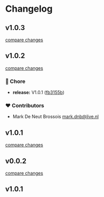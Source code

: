 # Changelog


## v1.0.3

[compare changes](https://github.com/mbrossois/nuxt-mocking-module/compare/v1.0.2...v1.0.3)

## v1.0.2

[compare changes](https://github.com/mbrossois/nuxt-mocking-module/compare/v0.0.2...v1.0.2)

### 🏡 Chore

- **release:** V1.0.1 ([fb3155b](https://github.com/mbrossois/nuxt-mocking-module/commit/fb3155b))

### ❤️ Contributors

- Mark De Neut Brossois <mark.dnb@live.nl>

## v1.0.1

[compare changes](https://github.com/mbrossois/nuxt-mocking-module/compare/v0.0.2...v1.0.1)

## v0.0.2

[compare changes](https://github.com/mbrossois/nuxt-mocking-module/compare/v1.0.1...v0.0.2)

## v1.0.1

